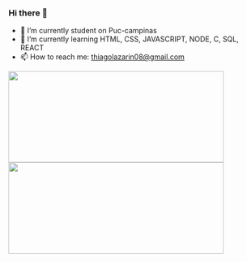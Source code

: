 ### Hi there 👋

- 🔭 I’m currently student on Puc-campinas
- 🌱 I’m currently learning HTML, CSS, JAVASCRIPT, NODE, C, SQL, REACT 
- 📫 How to reach me: thiagolazarin08@gmail.com


<div>
  <img   width ="425" height="180em" src="https://github-readme-stats.vercel.app/api?username=thiagolazarin&show_icons=true&theme=dracula&include_all_commits=true&count_private=true"/>
  <img  width = "425" height="180em" src="https://github-readme-stats.vercel.app/api/top-langs/?username=thiagolazarin&layout=compact&langs_count=16&theme=dracula"/>
</div>
<div style="display: flex"><br>
</div>





